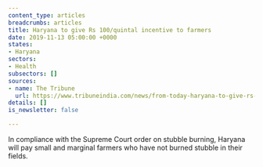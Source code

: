 ```yaml
---
content_type: articles
breadcrumbs: articles
title: Haryana to give Rs 100/quintal incentive to farmers
date: 2019-11-13 05:00:00 +0000
states:
- Haryana
sectors:
- Health
subsectors: []
sources:
- name: The Tribune
  url: https://www.tribuneindia.com/news/from-today-haryana-to-give-rs-100-quintal-incentive-to-farmers/857810.html
details: []
is_newsletter: false

---
```

In compliance with the Supreme Court order on stubble burning, Haryana will pay small and marginal farmers who have not burned stubble in their fields.
